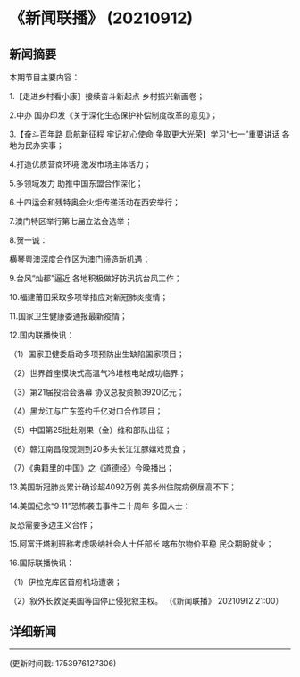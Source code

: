 # 《新闻联播》 (20210912)

## 新闻摘要

本期节目主要内容：


1.【走进乡村看小康】接续奋斗新起点 乡村振兴新画卷；


2.中办 国办印发《关于深化生态保护补偿制度改革的意见》；


3.【奋斗百年路 启航新征程 牢记初心使命 争取更大光荣】学习“七一”重要讲话 各地为民办实事；


4.打造优质营商环境 激发市场主体活力；


5.多领域发力 助推中国东盟合作深化；


6.十四运会和残特奥会火炬传递活动在西安举行；


7.澳门特区举行第七届立法会选举；


8.贺一诚：

横琴粤澳深度合作区为澳门缔造新机遇；


9.台风“灿都”逼近 各地积极做好防汛抗台风工作；


10.福建莆田采取多项举措应对新冠肺炎疫情；


11.国家卫生健康委通报最新疫情；


12.国内联播快讯：


（1）国家卫健委启动多项预防出生缺陷国家项目；


（2）世界首座模块式高温气冷堆核电站成功临界；


（3）第21届投洽会落幕 协议总投资额3920亿元；


（4）黑龙江与广东签约千亿对口合作项目；


（5）中国第25批赴刚果（金）维和部队出征；


（6）赣江南昌段观测到20多头长江江豚嬉戏觅食；


（7）《典籍里的中国》之《道德经》今晚播出；


13.美国新冠肺炎累计确诊超4092万例 美多州住院病例居高不下；


14.美国纪念“9·11”恐怖袭击事件二十周年 多国人士：

反恐需要多边主义合作；


15.阿富汗塔利班称考虑吸纳社会人士任部长 喀布尔物价平稳 民众期盼就业；


16.国际联播快讯：


（1）伊拉克库区首府机场遭袭；


（2）叙外长敦促美国等国停止侵犯叙主权。
（《新闻联播》 20210912 21:00）

## 详细新闻

---

(更新时间戳: 1753976127306)

